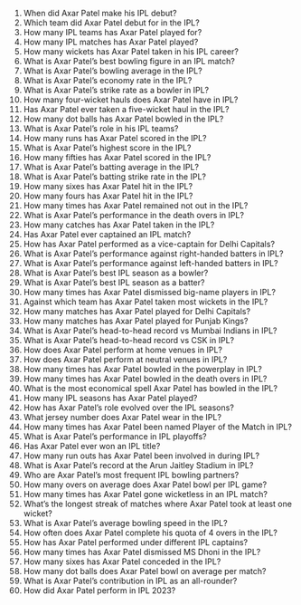 1. When did Axar Patel make his IPL debut?  
2. Which team did Axar Patel debut for in the IPL?  
3. How many IPL teams has Axar Patel played for?  
4. How many IPL matches has Axar Patel played?  
5. How many wickets has Axar Patel taken in his IPL career?  
6. What is Axar Patel’s best bowling figure in an IPL match?  
7. What is Axar Patel’s bowling average in the IPL?  
8. What is Axar Patel’s economy rate in the IPL?  
9. What is Axar Patel’s strike rate as a bowler in IPL?  
10. How many four-wicket hauls does Axar Patel have in IPL?  
11. Has Axar Patel ever taken a five-wicket haul in the IPL?  
12. How many dot balls has Axar Patel bowled in the IPL?  
13. What is Axar Patel’s role in his IPL teams?  
14. How many runs has Axar Patel scored in the IPL?  
15. What is Axar Patel’s highest score in the IPL?  
16. How many fifties has Axar Patel scored in the IPL?  
17. What is Axar Patel’s batting average in the IPL?  
18. What is Axar Patel’s batting strike rate in the IPL?  
19. How many sixes has Axar Patel hit in the IPL?  
20. How many fours has Axar Patel hit in the IPL?  
21. How many times has Axar Patel remained not out in the IPL?  
22. What is Axar Patel’s performance in the death overs in IPL?  
23. How many catches has Axar Patel taken in the IPL?  
24. Has Axar Patel ever captained an IPL match?  
25. How has Axar Patel performed as a vice-captain for Delhi Capitals?  
26. What is Axar Patel’s performance against right-handed batters in IPL?  
27. What is Axar Patel’s performance against left-handed batters in IPL?  
28. What is Axar Patel’s best IPL season as a bowler?  
29. What is Axar Patel’s best IPL season as a batter?  
30. How many times has Axar Patel dismissed big-name players in IPL?  
31. Against which team has Axar Patel taken most wickets in the IPL?  
32. How many matches has Axar Patel played for Delhi Capitals?  
33. How many matches has Axar Patel played for Punjab Kings?  
34. What is Axar Patel’s head-to-head record vs Mumbai Indians in IPL?  
35. What is Axar Patel’s head-to-head record vs CSK in IPL?  
36. How does Axar Patel perform at home venues in IPL?  
37. How does Axar Patel perform at neutral venues in IPL?  
38. How many times has Axar Patel bowled in the powerplay in IPL?  
39. How many times has Axar Patel bowled in the death overs in IPL?  
40. What is the most economical spell Axar Patel has bowled in the IPL?  
41. How many IPL seasons has Axar Patel played?  
42. How has Axar Patel’s role evolved over the IPL seasons?  
43. What jersey number does Axar Patel wear in the IPL?  
44. How many times has Axar Patel been named Player of the Match in IPL?  
45. What is Axar Patel’s performance in IPL playoffs?  
46. Has Axar Patel ever won an IPL title?  
47. How many run outs has Axar Patel been involved in during IPL?  
48. What is Axar Patel’s record at the Arun Jaitley Stadium in IPL?  
49. Who are Axar Patel’s most frequent IPL bowling partners?  
50. How many overs on average does Axar Patel bowl per IPL game?  
51. How many times has Axar Patel gone wicketless in an IPL match?  
52. What’s the longest streak of matches where Axar Patel took at least one wicket?  
53. What is Axar Patel’s average bowling speed in the IPL?  
54. How often does Axar Patel complete his quota of 4 overs in the IPL?  
55. How has Axar Patel performed under different IPL captains?  
56. How many times has Axar Patel dismissed MS Dhoni in the IPL?  
57. How many sixes has Axar Patel conceded in the IPL?  
58. How many dot balls does Axar Patel bowl on average per match?  
59. What is Axar Patel’s contribution in IPL as an all-rounder?  
60. How did Axar Patel perform in IPL 2023?